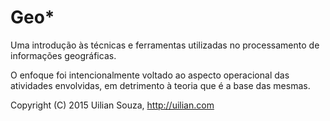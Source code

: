 # Geo*

Uma introdução às técnicas e ferramentas utilizadas no processamento de informações geográficas.

O enfoque foi intencionalmente voltado ao aspecto operacional das atividades envolvidas, em detrimento à teoria que é a base das mesmas.


Copyright (C) 2015 Uilian Souza, http://uilian.com
